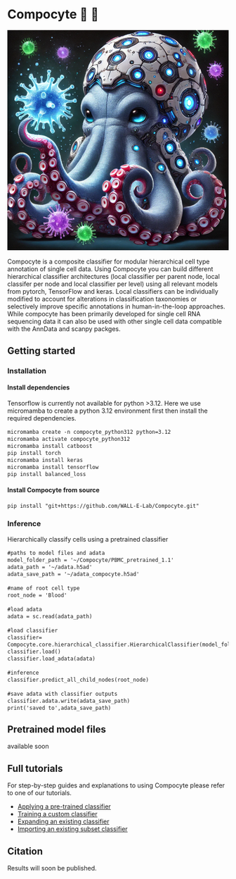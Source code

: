 # Compocyte 🐙 🎯

![Image of Cytopus](https://github.com/WALL-E-Lab/Compocyte/blob/main/Compocyte.png)

Compocyte is a composite classifier for modular hierarchical cell type annotation of single cell data. Using Compocyte you can build different hierarchical classifier architectures (local classifier per parent node, local classifer per node and local classifier per level) using all relevant models from pytorch, TensorFlow and keras. Local classifiers can be individually modified to account for alterations in classification taxonomies or selectively improve specific annotations in human-in-the-loop approaches. While compocyte has been primarily developed for single cell RNA sequencing data it can also be used with other single cell data compatible with the AnnData and scanpy packges.

## Getting started

### Installation

#### Install dependencies

Tensorflow is currently not available for python >3.12. Here we use micromamba to create a python 3.12 environment first then install the required dependencies.

```
micromamba create -n compocyte_python312 python=3.12
micromamba activate compocyte_python312
micromamba install catboost
pip install torch
micromamba install keras
micromamba install tensorflow
pip install balanced_loss
```

#### Install Compocyte from source

`pip install "git+https://github.com/WALL-E-Lab/Compocyte.git"`

### Inference 

Hierarchically classify cells using a pretrained classifier

```
#paths to model files and adata
model_folder_path = '~/Compocyte/PBMC_pretrained_1.1'
adata_path = '~/adata.h5ad'
adata_save_path = '~/adata_compocyte.h5ad'

#name of root cell type
root_node = 'Blood'

#load adata
adata = sc.read(adata_path)

#load classifier 
classifier= Compocyte.core.hierarchical_classifier.HierarchicalClassifier(model_folder_path)
classifier.load()
classifier.load_adata(adata)

#inference
classifier.predict_all_child_nodes(root_node)

#save adata with classifier outputs
classifier.adata.write(adata_save_path)
print('saved to',adata_save_path)
```

## Pretrained model files

available soon

## Full tutorials

For step-by-step guides and explanations to using Compocyte please refer to one of our tutorials.

- [Applying a pre-trained classifier]()
- [Training a custom classifier](https://colab.research.google.com/drive/1dVSAYgS4yY5ydIA1d-1rqYuIhVAfQI5-?usp=sharing)
- [Expanding an existing classifier]()
- [Importing an existing subset classifier]()

## Citation

Results will soon be published.
